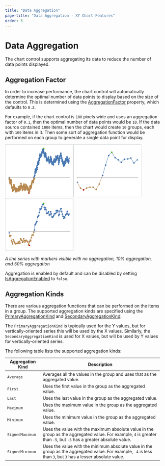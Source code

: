 ```yaml
---
title: "Data Aggregation"
page-title: "Data Aggregation - XY Chart Features"
order: 5
---
```

# Data Aggregation

The chart control supports aggregating its data to reduce the number of data points displayed.

## Aggregation Factor

In order to increase performance, the chart control will automatically determine the optimal number of data points to display based on the size of the control.  This is determined using the [AggregationFactor](xref:@ActiproUIRoot.Controls.Charts.Primitives.XYSeriesBase.AggregationFactor) property, which defaults to `0.2`.

For example, if the chart control is `100` pixels wide and uses an aggregation factor of `0.1`, then the optimal number of data points would be `10`.  If the data source contained `1000` items, then the chart would create `10` groups, each with `100` items in it.  Then some sort of aggregation function would be performed on each group to generate a single data point for display.

![Screenshot](../images/data-aggregation-none.png)![Screenshot](../images/data-aggregation-average10.png)![Screenshot](../images/data-aggregation-average50.png)

*A line series with markers visible with no aggregation, 10% aggregation, and 50% aggregation*

Aggregation is enabled by default and can be disabled by setting [IsAggregationEnabled](xref:@ActiproUIRoot.Controls.Charts.Primitives.XYSeriesBase.IsAggregationEnabled) to `false`.

## Aggregation Kinds

There are various aggregation functions that can be performed on the items in a group.  The supported aggregation kinds are specified using the [PrimaryAggregationKind](xref:@ActiproUIRoot.Controls.Charts.Primitives.XYSeriesBase.PrimaryAggregationKind) and [SecondaryAggregationKind](xref:@ActiproUIRoot.Controls.Charts.Primitives.XYSeriesBase.SecondaryAggregationKind).

The `PrimaryAggregationKind` is typically used for the Y values, but for vertically-oriented series this will be used by the X values.  Similarly, the `SecondaryAggregationKind` is used for X values, but will be used by Y values for vertically-oriented series.

The following table lists the supported aggregation kinds:

| Aggregation Kind | Description |
|-----|-----|
| `Average` | Averages all the values in the group and uses that as the aggregated value. |
| `First` | Uses the first value in the group as the aggregated value. |
| `Last` | Uses the last value in the group as the aggregated value. |
| `Maximum` | Uses the maximum value in the group as the aggregated value. |
| `Minimum` | Uses the minimum value in the group as the aggregated value. |
| `SignedMaximum` | Uses the value with the maximum absolute value in the group as the aggregated value. For example, `4` is greater than `-5`, but `-5` has a greater absolute value. |
| `SignedMinimum` | Uses the value with the minimum absolute value in the group as the aggregated value. For example, `-4` is less than `3`, but `3` has a lesser absolute value. |

